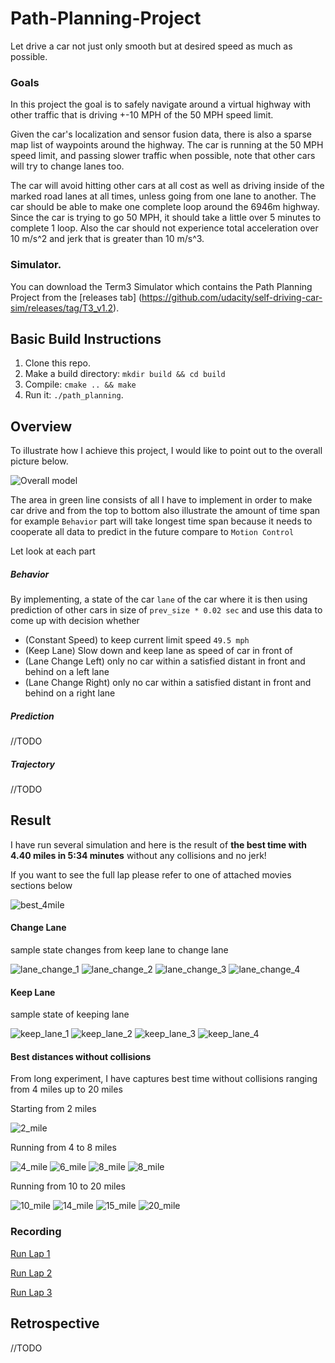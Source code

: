 # Path-Planning-Project

Let drive a car not just only smooth but at desired speed as much as possible.

### Goals
In this project the goal is to safely navigate around a virtual highway with other traffic that is driving +-10 MPH of the 50 MPH speed limit. 

Given the car's localization and sensor fusion data, there is also a sparse map list of waypoints around the highway. The car is running at the 50 MPH speed limit, and passing slower traffic when possible, note that other cars will try to change lanes too. 

The car will avoid hitting other cars at all cost as well as driving inside of the marked road lanes at all times, unless going from one lane to another. The car should be able to make one complete loop around the 6946m highway. Since the car is trying to go 50 MPH, it should take a little over 5 minutes to complete 1 loop. Also the car should not experience total acceleration over 10 m/s^2 and jerk that is greater than 10 m/s^3.

### Simulator.
You can download the Term3 Simulator which contains the Path Planning Project from the [releases tab] (https://github.com/udacity/self-driving-car-sim/releases/tag/T3_v1.2).

## Basic Build Instructions

1. Clone this repo.
2. Make a build directory: `mkdir build && cd build`
3. Compile: `cmake .. && make`
4. Run it: `./path_planning`.

## Overview 

To illustrate how I achieve this project, I would like to point out to the overall picture below.

![Overall model](asset/behavior_control.png)

The area in green line consists of all I have to implement in order to make car drive and from the top to bottom also illustrate the amount of time span for example `Behavior` part will take longest time span because it needs to cooperate all data to predict in the future compare to `Motion Control`

Let look at each part

##### Behavior
By implementing, a state of the car `lane` of the car where it is then using prediction of other cars in size of `prev_size * 0.02 sec` and use this data to come up with decision whether 
* (Constant Speed) to keep current limit speed `49.5 mph`
* (Keep Lane) Slow down and keep lane as speed of car in front of
* (Lane Change Left) only no car within a satisfied distant in front and behind on a left lane
* (Lane Change Right) only no car within a satisfied distant in front and behind on a right lane

##### Prediction
//TODO

##### Trajectory
//TODO

## Result

I have run several simulation and here is the result of **the best time with 4.40 miles in 5:34 minutes** without any collisions and no jerk!

If you want to see the full lap please refer to one of attached movies sections below

![best_4mile](asset/best_4mile.png)

#### Change Lane
sample state changes from keep lane to change lane

![lane_change_1](asset/lane_change_1.gif)
![lane_change_2](asset/lane_change_2.gif)
![lane_change_3](asset/lane_change_3.gif)
![lane_change_4](asset/lane_change_4.gif)

#### Keep Lane
sample state of keeping lane

![keep_lane_1](asset/keep_lane_1.gif)
![keep_lane_2](asset/keep_lane_2.gif)
![keep_lane_3](asset/keep_lane_3.gif)
![keep_lane_4](asset/keep_lane_4.gif)

#### Best distances without collisions
From long experiment, I have captures best time without collisions ranging from 4 miles up to 20 miles

Starting from 2 miles

![2_mile](asset/best_2_86_mile.png)

Running from 4 to 8 miles

![4_mile](asset/best_4_70_mile.png)
![6_mile](asset/best_6_74_mile.png)
![8_mile](asset/best_8_15_mile.png)
![8_mile](asset/best_8_95_mile.png)

Running from 10 to 20 miles

![10_mile](asset/best_10_88_mile.png)
![14_mile](asset/best_14_33_mile.png)
![15_mile](asset/best_15_31_mile.png)
![20_mile](asset/best_20_22_mile.png)

### Recording

[Run Lap 1](asset/first_lap.mp4)

[Run Lap 2](asset/second_lap.mp4)

[Run Lap 3](asset/third_lap.mp4)

## Retrospective

//TODO